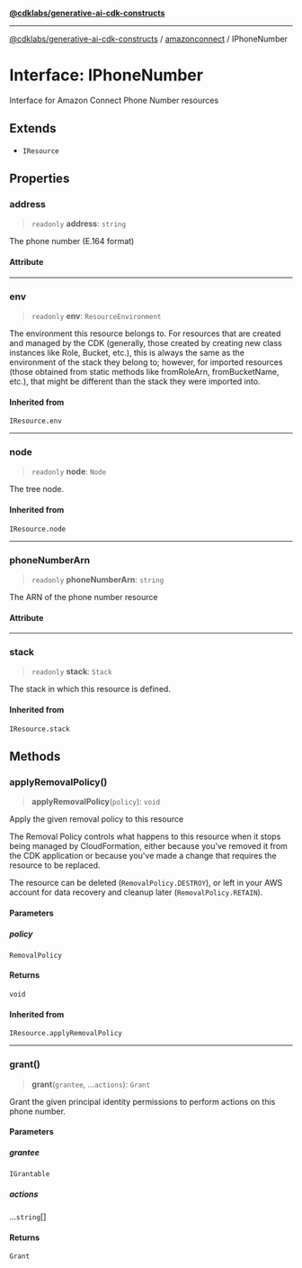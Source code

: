 [**@cdklabs/generative-ai-cdk-constructs**](../../../../README.md)

***

[@cdklabs/generative-ai-cdk-constructs](../../../../README.md) / [amazonconnect](../README.md) / IPhoneNumber

# Interface: IPhoneNumber

Interface for Amazon Connect Phone Number resources

## Extends

- `IResource`

## Properties

### address

> `readonly` **address**: `string`

The phone number (E.164 format)

#### Attribute

***

### env

> `readonly` **env**: `ResourceEnvironment`

The environment this resource belongs to.
For resources that are created and managed by the CDK
(generally, those created by creating new class instances like Role, Bucket, etc.),
this is always the same as the environment of the stack they belong to;
however, for imported resources
(those obtained from static methods like fromRoleArn, fromBucketName, etc.),
that might be different than the stack they were imported into.

#### Inherited from

`IResource.env`

***

### node

> `readonly` **node**: `Node`

The tree node.

#### Inherited from

`IResource.node`

***

### phoneNumberArn

> `readonly` **phoneNumberArn**: `string`

The ARN of the phone number resource

#### Attribute

***

### stack

> `readonly` **stack**: `Stack`

The stack in which this resource is defined.

#### Inherited from

`IResource.stack`

## Methods

### applyRemovalPolicy()

> **applyRemovalPolicy**(`policy`): `void`

Apply the given removal policy to this resource

The Removal Policy controls what happens to this resource when it stops
being managed by CloudFormation, either because you've removed it from the
CDK application or because you've made a change that requires the resource
to be replaced.

The resource can be deleted (`RemovalPolicy.DESTROY`), or left in your AWS
account for data recovery and cleanup later (`RemovalPolicy.RETAIN`).

#### Parameters

##### policy

`RemovalPolicy`

#### Returns

`void`

#### Inherited from

`IResource.applyRemovalPolicy`

***

### grant()

> **grant**(`grantee`, ...`actions`): `Grant`

Grant the given principal identity permissions to perform actions on this phone number.

#### Parameters

##### grantee

`IGrantable`

##### actions

...`string`[]

#### Returns

`Grant`
